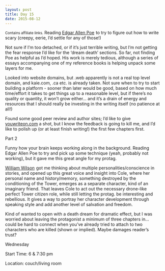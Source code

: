 ```yaml
---
layout: post
title: Day 15
date: 2015-08-12
---
```


<small>Contains affiliate links.</small> Reading <a target="_blank"  href="http://www.amazon.ca/gp/search?ie=UTF8&camp=15121&creative=330641&index=books-ca&keywords=Edgar%20Allen%20Poe&linkCode=ur2&tag=kaie06-20">Edgar Allen Poe</a><img src="http://ir-ca.amazon-adsystem.com/e/ir?t=kaie06-20&l=ur2&o=15" width="1" height="1" border="0" alt="" style="border:none !important; margin:0px !important;" />
 to try to figure out how to write scary (creepy, eerie, I’d settle for any of those!) 

Not sure if I’m too detached, or if it’s just terrible writing, but I’m not getting the fear response I’d like for the ‘dream death’ sections. So far, not finding Poe as helpful as I’d hoped. His work is merely tedious, although a series of essays accompanying one of my reference books is helping unpack some layers for me. 

Looked into website domains, but .web apparently is not a real top level domain, and kaie.com, .ca etc. is already taken. Not sure when to try to start building a platform - sooner than later would be good, based on how much time/effort it takes to get things up to a reasonable level, but if there’s no quality or quantity, it won’t grow either… and it’s a drain of energy and resources that I should really be investing in the writing itself (no patience at all!) 

Found some good peer review and author sites; I’d like to give <a href="http://www.youwriteon.com">youwriteon.com</a> a shot, but I know the feedback is going to kill me, and I’d like to polish up (or at least finish writing!) the first few chapters first.

Part 2

Funny how your brain keeps working along in the background. Reading Edgar Allen Poe to try and pick up some technique (yeah, probably not working), but it gave me this great angle for my protag. 

<a  href="http://www.amazon.ca/gp/product/B0176YUZM0/ref=as_li_ss_tl?ie=UTF8&camp=15121&creative=390961&creativeASIN=B0176YUZM0&linkCode=as2&tag=kaie06-20">William Wilson</a><img src="http://ir-ca.amazon-adsystem.com/e/ir?t=kaie06-20&l=as2&o=15&a=B0176YUZM0" width="1" height="1" border="0" alt="" style="border:none !important; margin:0px !important;" />
 got me thinking about multiple personalities/conscience in stories, and opened up this great voice and insight into Cole, where her personal name and history/memory, something destroyed by the conditioning of the Tower, emerges as a separate character, kind of an imaginary friend. That leaves Cole to act out the necessary drone-like perfect Tower citizen role, while still letting the protag. be interesting and rebellious. It gives a way to portray her character development through speaking style and add another level of salvation and freedom. 
 
Kind of wanted to open with a death dream for dramatic effect, but I was worried about leaving the protagonist a minimum of three chapters in… could be hard to connect when you’ve already tried to attach to two characters who are killed (shown or implied). Maybe damages reader’s trust?


Wednesday

Start Time: 6 & 7:30 pm

Location: couch/living room
